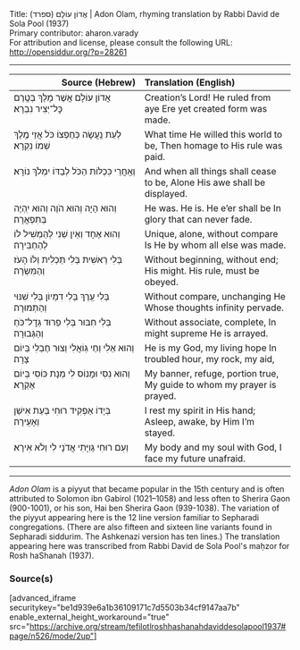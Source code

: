 <html>
<head></head>
<body>
Title: אֲדוֹן עוֹלָם (ספרד)‏ | Adon Olam, rhyming translation by Rabbi David de Sola Pool (1937)<br />
Primary contributor: aharon.varady<br />
For attribution and license, please consult the following URL: <a href="http://opensiddur.org/?p=28261">http://opensiddur.org/?p=28261</a>
<p />
<hr />

<table style="margin-left: auto;margin-right: auto;" class="draggable">
<thead><tr><th id="x" style="text-align: right;">Source (Hebrew)</th><th style="text-align: left;">Translation (English)</th></tr></thead>
<tbody>
<tr><td style="vertical-align:top;" width="46%">
<div class="liturgy"><span lang="he">
אֲדוֹן עוֹלָם אֲשֶׁר מָלַךְ 
בְּטֶֽרֶם כׇּל־יְצִיר נִבְרָא׃
</span></div></td>
 
<td style="vertical-align:top;" width="53%">
<div class="english">
Creation’s Lord! He ruled from aye 
Ere yet created form was made. 
</div></td></tr>


<tr><td style="vertical-align:top;" width="46%">
<div class="liturgy"><span lang="he">
לְעֵת נַֽעֲשָׂה כְּחֶפְצוֹ כֹּל 
אֲזַי מֶֽלֶךְ שְׁמוֹ נִקְרָא׃
</span></div></td>
 
<td style="vertical-align:top;" width="53%">
<div class="english">
What time He willed this world to be, 
Then homage to His rule was paid. 
</div></td></tr>


<tr><td style="vertical-align:top;" width="46%">
<div class="liturgy"><span lang="he">
וְאַֽחֲרֵי כִּכְלּוֹת הַכֹּל 
לְבַדּוֹ יִמְלֹךְ נוֹרָא׃
</span></div></td>
 
<td style="vertical-align:top;" width="53%">
<div class="english">
And when all things shall cease to be, 
Alone His awe shall be displayed. 
</div></td></tr>


<tr><td style="vertical-align:top;" width="46%">
<div class="liturgy"><span lang="he">
וְהוּא הָיָה וְהוּא הֹוֶה 
וְהוּא יִֽהְיֶה בְּתִפְאֲרָה׃
</span></div></td>
 
<td style="vertical-align:top;" width="53%">
<div class="english">
He was. He is. He e’er shall be 
In glory that can never fade. 
</div></td></tr>


<tr><td style="vertical-align:top;" width="46%">
<div class="liturgy"><span lang="he">
וְהוּא אֶחָד וְאֵין שֵׁנִי 
לְהַמְשִׁיל לוֹ לְהַחְבִּירָה׃
</span></div></td>
 
<td style="vertical-align:top;" width="53%">
<div class="english">
Unique, alone, without compare 
Is He by whom all else was made. 
</div></td></tr>


<tr><td style="vertical-align:top;" width="46%">
<div class="liturgy"><span lang="he">
בְּלִי רֵאשִׁית בְּלִי תַּכְלִית 
וְלוֹ הָעֹז וְהַמִּשְׂרָה׃
</span></div></td>
 
<td style="vertical-align:top;" width="53%">
<div class="english">
Without beginning, without end; 
His might. His rule, must be obeyed. 
</div></td></tr>


<tr><td style="vertical-align:top;" width="46%">
<div class="liturgy"><span lang="he">
בְּלִי עֵֽרֶךְ בְּלִי דִמְיוֹן 
בְּלִי שִׁנּוּי וְהַתְּמוּרָה׃
</span></div></td>
 
<td style="vertical-align:top;" width="53%">
<div class="english">
Without compare, unchanging He 
Whose thoughts infinity pervade. 
</div></td></tr>


<tr><td style="vertical-align:top;" width="46%">
<div class="liturgy"><span lang="he">
בְּלִי חִבּוּר בְּלִי פֵרוּד
גְּדׇל־כֹּחַ וְהַגְּבוּרָה׃
</span></div></td>
 
<td style="vertical-align:top;" width="53%">
<div class="english">
Without associate, complete, 
In might supreme He is arrayed. 
</div></td></tr>


<tr><td style="vertical-align:top;" width="46%">
<div class="liturgy"><span lang="he">
וְהוּא אֵלִי וְחַי גּֽוֹאֲלִי 
וְצוּר חֶבְלִי בְּיוֹם צָרָה׃
</span></div></td>
 
<td style="vertical-align:top;" width="53%">
<div class="english">
He is my God, my living hope 
In troubled hour, my rock, my aid, 
</div></td></tr>


<tr><td style="vertical-align:top;" width="46%">
<div class="liturgy"><span lang="he">
וְהוּא נִסִּי וּמָנוֹס לִי 
מְנָת כּוֹסִי בְּיוֹם אֶקְרָא׃
</span></div></td>
 
<td style="vertical-align:top;" width="53%">
<div class="english">
My banner, refuge, portion true, 
My guide to whom my prayer is prayed. 
</div></td></tr>


<tr><td style="vertical-align:top;" width="46%">
<div class="liturgy"><span lang="he">
בְּיָדוֹ אַפְקִיד רוּחִי 
בְּעֵת אִישַׁן וְאָעִֽירָה׃
</span></div></td>
 
<td style="vertical-align:top;" width="53%">
<div class="english">
I rest my spirit in His hand; 
Asleep, awake, by Him I’m stayed. 
</div></td></tr>


<tr><td style="vertical-align:top;" width="46%">
<div class="liturgy"><span lang="he">
וְעִם רוּחִי גְּוִיָּתִי 
אֲדֹנָי לִי וְלֹא אִירָא׃
</span></div></td>
 
<td style="vertical-align:top;" width="53%">
<div class="english">
My body and my soul with God, 
I face my future unafraid. 
</div></td></tr>
</tbody></table>

<hr />

<em>Adon Olam</em> is a piyyut that became popular in the 15th century and is often attributed to Solomon ibn Gabirol (1021–1058) and less often to Sherira Gaon (900-1001), or his son, Hai ben Sherira Gaon (939-1038). The variation of the piyyut appearing here is the 12 line version familiar to Sepharadi congregations. (There are also fifteen and sixteen line variants found in Sepharadi siddurim. The Ashkenazi version has ten lines.) The translation appearing here was transcribed from Rabbi David de Sola Pool's maḥzor for Rosh haShanah (1937). 

<h3>Source(s)</h3>

[advanced_iframe securitykey="be1d939e6a1b36109171c7d5503b34cf9147aa7b" enable_external_height_workaround="true" src="https://archive.org/stream/tefilotlroshhashanahdaviddesolapool1937#page/n526/mode/2up"]

</body>
</html>